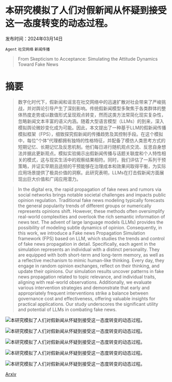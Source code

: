 # 本研究模拟了人们对假新闻从怀疑到接受这一态度转变的动态过程。

发布时间：2024年03月14日

`Agent` `社交网络` `新闻传播`

> From Skepticism to Acceptance: Simulating the Attitude Dynamics Toward Fake News

# 摘要

> 数字化时代下，假新闻和谣言在社交网络中的迅速扩散对社会带来了严峻挑战，并对舆论引导产生了深刻影响。传统假新闻模型多聚焦于各类群体的整体热度走势或以数值形式呈现观点转变，然而这类方法常简化现实复杂性，忽略新闻文本丰富的语义内涵。随着大型语言模型（LLMs）的到来，深入模拟舆论微妙变化成为可能。因此，本文提出了一种基于LLM的假新闻传播模拟框架（FPS），细致探究假新闻的传播趋势及其控制手段。在这个模拟中，每位“个体”代理都拥有独特的性格特征，并配备了模仿人类思考方式的短期记忆、长期记忆及反思机制。他们每日进行随机观点交流、反思自身想法并据此更新观点。模拟实验揭示出假新闻传播与话题关联度和个人特性相关的模式，这与现实生活中的观察结果相符。同时，我们评估了一系列干预策略，并证实早期且适频的干预能够在治理成本和效果间取得平衡，为实际应用场景提供了极具价值的洞察。此研究表明，LLMs在打击假新闻方面展现出巨大价值和广阔应用潜力。

> In the digital era, the rapid propagation of fake news and rumors via social networks brings notable societal challenges and impacts public opinion regulation. Traditional fake news modeling typically forecasts the general popularity trends of different groups or numerically represents opinions shift. However, these methods often oversimplify real-world complexities and overlook the rich semantic information of news text. The advent of large language models (LLMs) provides the possibility of modeling subtle dynamics of opinion. Consequently, in this work, we introduce a Fake news Propagation Simulation framework (FPS) based on LLM, which studies the trends and control of fake news propagation in detail. Specifically, each agent in the simulation represents an individual with a distinct personality. They are equipped with both short-term and long-term memory, as well as a reflective mechanism to mimic human-like thinking. Every day, they engage in random opinion exchanges, reflect on their thinking, and update their opinions. Our simulation results uncover patterns in fake news propagation related to topic relevance, and individual traits, aligning with real-world observations. Additionally, we evaluate various intervention strategies and demonstrate that early and appropriately frequent interventions strike a balance between governance cost and effectiveness, offering valuable insights for practical applications. Our study underscores the significant utility and potential of LLMs in combating fake news.

![本研究模拟了人们对假新闻从怀疑到接受这一态度转变的动态过程。](../../../paper_images/2403.09498/x1.png)

![本研究模拟了人们对假新闻从怀疑到接受这一态度转变的动态过程。](../../../paper_images/2403.09498/x2.png)

![本研究模拟了人们对假新闻从怀疑到接受这一态度转变的动态过程。](../../../paper_images/2403.09498/x3.png)

![本研究模拟了人们对假新闻从怀疑到接受这一态度转变的动态过程。](../../../paper_images/2403.09498/x4.png)

![本研究模拟了人们对假新闻从怀疑到接受这一态度转变的动态过程。](../../../paper_images/2403.09498/x5.png)

[Arxiv](https://arxiv.org/abs/2403.09498)